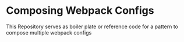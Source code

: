 # Composing Webpack Configs
This Repository serves as boiler plate or reference code for a pattern to compose multiple webpack configs

